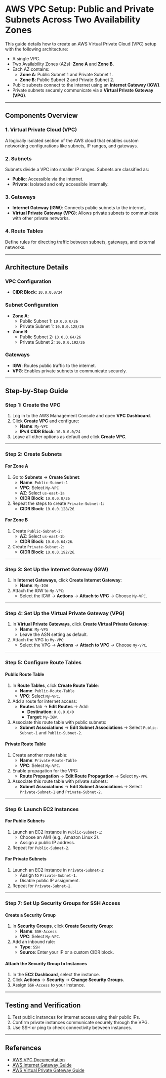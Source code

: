 # AWS VPC Setup: Public and Private Subnets Across Two Availability Zones

This guide details how to create an AWS Virtual Private Cloud (VPC) setup with the following architecture:

- A single VPC.
- Two Availability Zones (AZs): **Zone A** and **Zone B**.
- Each AZ contains:
  - **Zone A**: Public Subnet 1 and Private Subnet 1.
  - **Zone B**: Public Subnet 2 and Private Subnet 2.
- Public subnets connect to the internet using an **Internet Gateway (IGW)**.
- Private subnets securely communicate via a **Virtual Private Gateway (VPG)**.

---

## Components Overview

### 1. Virtual Private Cloud (VPC)
A logically isolated section of the AWS cloud that enables custom networking configurations like subnets, IP ranges, and gateways.

### 2. Subnets
Subnets divide a VPC into smaller IP ranges. Subnets are classified as:
- **Public**: Accessible via the internet.
- **Private**: Isolated and only accessible internally.

### 3. Gateways
- **Internet Gateway (IGW)**: Connects public subnets to the internet.
- **Virtual Private Gateway (VPG)**: Allows private subnets to communicate with other private networks.

### 4. Route Tables
Define rules for directing traffic between subnets, gateways, and external networks.

---

## Architecture Details

### VPC Configuration
- **CIDR Block**: `10.0.0.0/24`

### Subnet Configuration
- **Zone A**:
  - Public Subnet 1: `10.0.0.0/26`
  - Private Subnet 1: `10.0.0.128/26`
- **Zone B**:
  - Public Subnet 2: `10.0.0.64/26`
  - Private Subnet 2: `10.0.0.192/26`

### Gateways
- **IGW**: Routes public traffic to the internet.
- **VPG**: Enables private subnets to communicate securely.

---

## Step-by-Step Guide

### Step 1: Create the VPC
1. Log in to the AWS Management Console and open **VPC Dashboard**.
2. Click **Create VPC** and configure:
   - **Name**: `My-VPC`
   - **IPv4 CIDR Block**: `10.0.0.0/24`
3. Leave all other options as default and click **Create VPC**.

---

### Step 2: Create Subnets

#### For Zone A
1. Go to **Subnets** → **Create Subnet**:
   - **Name**: `Public-Subnet-1`
   - **VPC**: Select `My-VPC`
   - **AZ**: Select `us-east-1a`
   - **CIDR Block**: `10.0.0.0/26`
2. Repeat the steps to create `Private-Subnet-1`:
   - **CIDR Block**: `10.0.0.128/26`.

#### For Zone B
1. Create `Public-Subnet-2`:
   - **AZ**: Select `us-east-1b`
   - **CIDR Block**: `10.0.0.64/26`.
2. Create `Private-Subnet-2`:
   - **CIDR Block**: `10.0.0.192/26`.

---

### Step 3: Set Up the Internet Gateway (IGW)
1. In **Internet Gateways**, click **Create Internet Gateway**:
   - **Name**: `My-IGW`
2. Attach the IGW to `My-VPC`:
   - Select the IGW → **Actions** → **Attach to VPC** → Choose `My-VPC`.

---

### Step 4: Set Up the Virtual Private Gateway (VPG)
1. In **Virtual Private Gateways**, click **Create Virtual Private Gateway**:
   - **Name**: `My-VPG`
   - Leave the ASN setting as default.
2. Attach the VPG to `My-VPC`:
   - Select the VPG → **Actions** → **Attach to VPC** → Choose `My-VPC`.

---

### Step 5: Configure Route Tables

#### Public Route Table
1. In **Route Tables**, click **Create Route Table**:
   - **Name**: `Public-Route-Table`
   - **VPC**: Select `My-VPC`.
2. Add a route for internet access:
   - **Routes** tab → **Edit Routes** → Add:
     - **Destination**: `0.0.0.0/0`
     - **Target**: `My-IGW`.
3. Associate this route table with public subnets:
   - **Subnet Associations** → **Edit Subnet Associations** → Select `Public-Subnet-1` and `Public-Subnet-2`.

#### Private Route Table
1. Create another route table:
   - **Name**: `Private-Route-Table`
   - **VPC**: Select `My-VPC`.
2. Enable propagation for the VPG:
   - **Route Propagation** → **Edit Route Propagation** → Select `My-VPG`.
3. Associate this route table with private subnets:
   - **Subnet Associations** → **Edit Subnet Associations** → Select `Private-Subnet-1` and `Private-Subnet-2`.

---

### Step 6: Launch EC2 Instances

#### For Public Subnets
1. Launch an EC2 instance in `Public-Subnet-1`:
   - Choose an AMI (e.g., Amazon Linux 2).
   - Assign a public IP address.
2. Repeat for `Public-Subnet-2`.

#### For Private Subnets
1. Launch an EC2 instance in `Private-Subnet-1`:
   - Assign to `Private-Subnet-1`.
   - Disable public IP assignment.
2. Repeat for `Private-Subnet-2`.

---

### Step 7: Set Up Security Groups for SSH Access

#### Create a Security Group
1. In **Security Groups**, click **Create Security Group**:
   - **Name**: `SSH-Access`
   - **VPC**: Select `My-VPC`.
2. Add an inbound rule:
   - **Type**: `SSH`
   - **Source**: Enter your IP or a custom CIDR block.

#### Attach the Security Group to Instances
1. In the **EC2 Dashboard**, select the instance.
2. Click **Actions** → **Security** → **Change Security Groups**.
3. Assign `SSH-Access` to your instance.

---

## Testing and Verification
1. Test public instances for internet access using their public IPs.
2. Confirm private instances communicate securely through the VPG.
3. Use SSH or ping to check connectivity between instances.

---

## References
- [AWS VPC Documentation](https://docs.aws.amazon.com/vpc/latest/userguide/)
- [AWS Internet Gateway Guide](https://docs.aws.amazon.com/vpc/latest/userguide/VPC_Internet_Gateway.html)
- [AWS Virtual Private Gateway Guide](https://docs.aws.amazon.com/vpn/latest/s2svpn/VPC_VPN.html)
